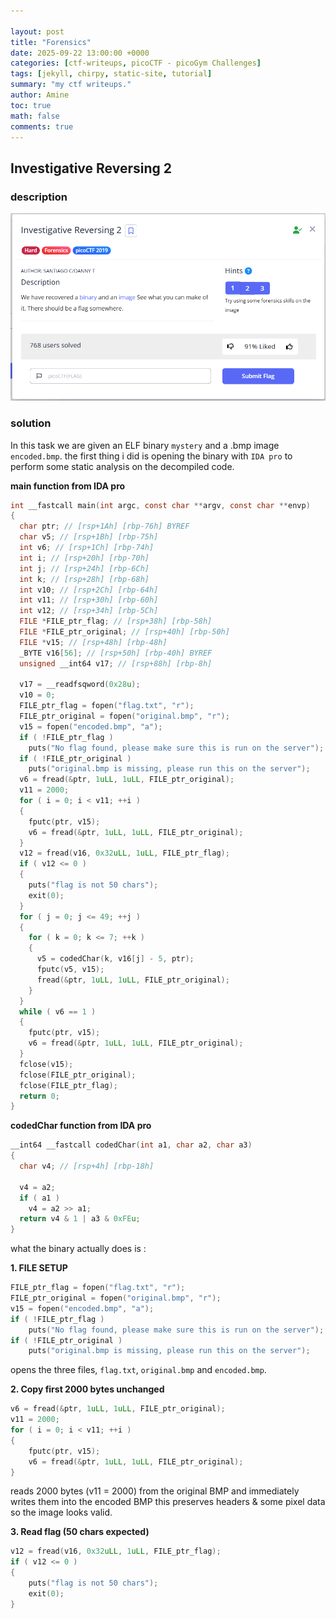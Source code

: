 ```yaml
---

layout: post
title: "Forensics"
date: 2025-09-22 13:00:00 +0000
categories: [ctf-writeups, picoCTF - picoGym Challenges]
tags: [jekyll, chirpy, static-site, tutorial]
summary: "my ctf writeups."
author: Amine
toc: true
math: false
comments: true
---
```


## Investigative Reversing 2
### description 

![Alt Text](/assets/posts/pico-ctf/digital-forensics/investigative-reversing-2/1.png)

### solution

In this task we are given an ELF binary `mystery` and a .bmp image `encoded.bmp`. 
the first thing i did is opening the binary with `IDA pro` to perform some static analysis on the decompiled code.

**main function from IDA pro**
```c
int __fastcall main(int argc, const char **argv, const char **envp)
{
  char ptr; // [rsp+1Ah] [rbp-76h] BYREF
  char v5; // [rsp+1Bh] [rbp-75h]
  int v6; // [rsp+1Ch] [rbp-74h]
  int i; // [rsp+20h] [rbp-70h]
  int j; // [rsp+24h] [rbp-6Ch]
  int k; // [rsp+28h] [rbp-68h]
  int v10; // [rsp+2Ch] [rbp-64h]
  int v11; // [rsp+30h] [rbp-60h]
  int v12; // [rsp+34h] [rbp-5Ch]
  FILE *FILE_ptr_flag; // [rsp+38h] [rbp-58h]
  FILE *FILE_ptr_original; // [rsp+40h] [rbp-50h]
  FILE *v15; // [rsp+48h] [rbp-48h]
  _BYTE v16[56]; // [rsp+50h] [rbp-40h] BYREF
  unsigned __int64 v17; // [rsp+88h] [rbp-8h]

  v17 = __readfsqword(0x28u);
  v10 = 0;
  FILE_ptr_flag = fopen("flag.txt", "r");
  FILE_ptr_original = fopen("original.bmp", "r");
  v15 = fopen("encoded.bmp", "a");
  if ( !FILE_ptr_flag )
    puts("No flag found, please make sure this is run on the server");
  if ( !FILE_ptr_original )
    puts("original.bmp is missing, please run this on the server");
  v6 = fread(&ptr, 1uLL, 1uLL, FILE_ptr_original);
  v11 = 2000;
  for ( i = 0; i < v11; ++i )
  {
    fputc(ptr, v15);
    v6 = fread(&ptr, 1uLL, 1uLL, FILE_ptr_original);
  }
  v12 = fread(v16, 0x32uLL, 1uLL, FILE_ptr_flag);
  if ( v12 <= 0 )
  {
    puts("flag is not 50 chars");
    exit(0);
  }
  for ( j = 0; j <= 49; ++j )
  {
    for ( k = 0; k <= 7; ++k )
    {
      v5 = codedChar(k, v16[j] - 5, ptr);
      fputc(v5, v15);
      fread(&ptr, 1uLL, 1uLL, FILE_ptr_original);
    }
  }
  while ( v6 == 1 )
  {
    fputc(ptr, v15);
    v6 = fread(&ptr, 1uLL, 1uLL, FILE_ptr_original);
  }
  fclose(v15);
  fclose(FILE_ptr_original);
  fclose(FILE_ptr_flag);
  return 0;
}
```

**codedChar function from IDA pro** 

```c
__int64 __fastcall codedChar(int a1, char a2, char a3)
{
  char v4; // [rsp+4h] [rbp-18h]

  v4 = a2;
  if ( a1 )
    v4 = a2 >> a1;
  return v4 & 1 | a3 & 0xFEu;
}
```

what the binary actually does is : 

**1. FILE SETUP**
```c
FILE_ptr_flag = fopen("flag.txt", "r");
FILE_ptr_original = fopen("original.bmp", "r");
v15 = fopen("encoded.bmp", "a");
if ( !FILE_ptr_flag )
    puts("No flag found, please make sure this is run on the server");
if ( !FILE_ptr_original )
    puts("original.bmp is missing, please run this on the server");
```
opens the three files, `flag.txt`, `original.bmp` and `encoded.bmp`.


**2. Copy first 2000 bytes unchanged**
```c
v6 = fread(&ptr, 1uLL, 1uLL, FILE_ptr_original);
v11 = 2000;
for ( i = 0; i < v11; ++i )
{
    fputc(ptr, v15);
    v6 = fread(&ptr, 1uLL, 1uLL, FILE_ptr_original);
}
```
reads 2000 bytes (v11 = 2000) from the original BMP and immediately writes them into the encoded BMP this preserves headers & some pixel data so the image looks valid.

**3. Read flag (50 chars expected)**
```c
v12 = fread(v16, 0x32uLL, 1uLL, FILE_ptr_flag);
if ( v12 <= 0 )
{
    puts("flag is not 50 chars");
    exit(0);
}
```
